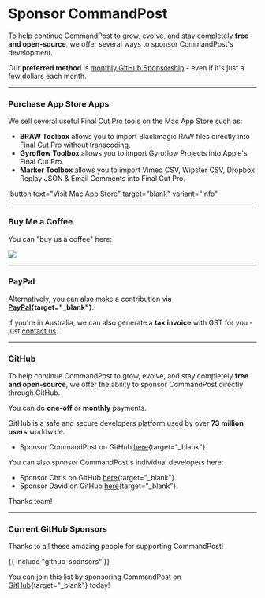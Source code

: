 # Sponsor CommandPost

To help continue CommandPost to grow, evolve, and stay completely **free and open-source**, we offer several ways to sponsor CommandPost's development.

Our **preferred method** is [monthly GitHub Sponsorship](#github) - even if it's just a few dollars each month.

---

### Purchase App Store Apps

We sell several useful Final Cut Pro tools on the Mac App Store such as:

- **BRAW Toolbox** allows you to import Blackmagic RAW files directly into Final Cut Pro without transcoding.
- **Gyroflow Toolbox** allows you to import Gyroflow Projects into Apple's Final Cut Pro.
- **Marker Toolbox** allows you to import Vimeo CSV, Wipster CSV, Dropbox Replay JSON & Email Comments into Final Cut Pro.

[!button text="Visit Mac App Store" target="blank" variant="info"](https://apps.apple.com/us/developer/latenite-films-pty-ltd/id1652018641)

---

### Buy Me a Coffee

You can "buy us a coffee" here:

<a href="https://www.buymeacoffee.com/latenitefilms" target="_blank"><img src="https://img.buymeacoffee.com/button-api/?text=Buy me a coffee&emoji=&slug=latenitefilms&button_colour=5F7FFF&font_colour=ffffff&font_family=Poppins&outline_colour=000000&coffee_colour=FFDD00" /></a>

---

### PayPal

Alternatively, you can also make a contribution via **[PayPal](https://www.paypal.com/cgi-bin/webscr?cmd=_s-xclick&hosted_button_id=HQK87KLKY8EVN){target="_blank"}**.

If you're in Australia, we can also generate a **tax invoice** with GST for you - just [contact us](mailto:support@latenitefilms.com?subject=CommandPost).

---

### GitHub

To help continue CommandPost to grow, evolve, and stay completely **free and open-source**, we offer the ability to sponsor CommandPost directly through GitHub.

You can do **one-off** or **monthly** payments.

GitHub is a safe and secure developers platform used by over **73 million users** worldwide.

- Sponsor CommandPost on GitHub [here](https://github.com/sponsors/commandpost){target="_blank"}.

You can also sponsor CommandPost's individual developers here:

- Sponsor Chris on GitHub [here](https://github.com/sponsors/latenitefilms){target="_blank"}.
- Sponsor David on GitHub [here](https://github.com/sponsors/randomeizer){target="_blank"}.

Thanks team!

---

### Current GitHub Sponsors

Thanks to all these amazing people for supporting CommandPost!

{{ include "github-sponsors" }}

You can join this list by sponsoring CommandPost on [GitHub](https://github.com/sponsors/commandpost){target="_blank"} today!